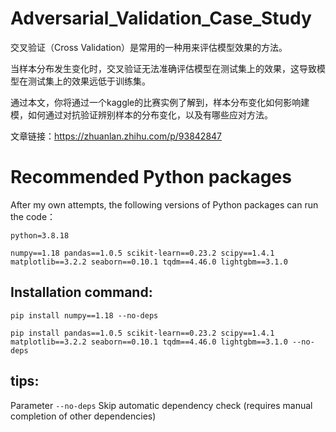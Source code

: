 # Adversarial_Validation_Case_Study

交叉验证（Cross Validation）是常用的一种用来评估模型效果的方法。

当样本分布发生变化时，交叉验证无法准确评估模型在测试集上的效果，这导致模型在测试集上的效果远低于训练集。

通过本文，你将通过一个kaggle的比赛实例了解到，样本分布变化如何影响建模，如何通过对抗验证辨别样本的分布变化，以及有哪些应对方法。

文章链接：https://zhuanlan.zhihu.com/p/93842847


# Recommended Python packages

After my own attempts, the following versions of Python packages can run the code：

`python=3.8.18`

`numpy==1.18 pandas==1.0.5 scikit-learn==0.23.2 scipy==1.4.1 matplotlib==3.2.2 seaborn==0.10.1 tqdm==4.46.0 lightgbm==3.1.0`

## Installation command:

`pip install numpy==1.18 --no-deps`

`pip install pandas==1.0.5 scikit-learn==0.23.2 scipy==1.4.1 matplotlib==3.2.2 seaborn==0.10.1 tqdm==4.46.0 lightgbm==3.1.0 --no-deps`

## tips:
Parameter `--no-deps` Skip automatic dependency check (requires manual completion of other dependencies)
